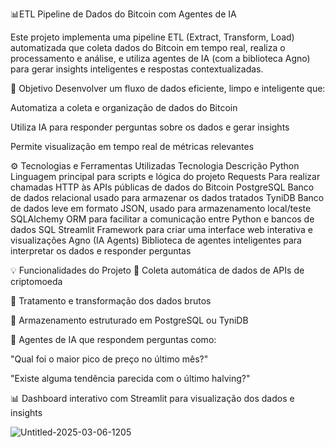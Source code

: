 📊ETL Pipeline de Dados do Bitcoin com Agentes de IA                                             


Este projeto implementa uma pipeline ETL (Extract, Transform, Load) automatizada que coleta dados do Bitcoin em tempo real, realiza o processamento e análise, e utiliza agentes de IA (com a biblioteca Agno) para gerar insights inteligentes e respostas contextualizadas.

🎯 Objetivo
Desenvolver um fluxo de dados eficiente, limpo e inteligente que:

Automatiza a coleta e organização de dados do Bitcoin

Utiliza IA para responder perguntas sobre os dados e gerar insights

Permite visualização em tempo real de métricas relevantes

⚙️ Tecnologias e Ferramentas Utilizadas
Tecnologia	Descrição
Python	Linguagem principal para scripts e lógica do projeto
Requests	Para realizar chamadas HTTP às APIs públicas de dados do Bitcoin
PostgreSQL	Banco de dados relacional usado para armazenar os dados tratados
TyniDB	Banco de dados leve em formato JSON, usado para armazenamento local/teste
SQLAlchemy	ORM para facilitar a comunicação entre Python e bancos de dados SQL
Streamlit	Framework para criar uma interface web interativa e visualizações
Agno (IA Agents)	Biblioteca de agentes inteligentes para interpretar os dados e responder perguntas

💡 Funcionalidades do Projeto
🔄 Coleta automática de dados de APIs de criptomoeda

🧹 Tratamento e transformação dos dados brutos

💾 Armazenamento estruturado em PostgreSQL ou TyniDB

🧠 Agentes de IA que respondem perguntas como:

"Qual foi o maior pico de preço no último mês?"

"Existe alguma tendência parecida com o último halving?"

📊 Dashboard interativo com Streamlit para visualização dos dados e insights

![Untitled-2025-03-06-1205](https://github.com/user-attachments/assets/702367df-c47f-432d-b0b2-ebe9caf61deb)


